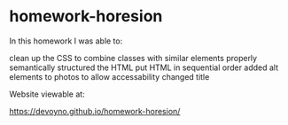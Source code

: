 # homework-horesion

In this homework I was able to: 

clean up the CSS to combine classes with similar elements
properly semantically structured the HTML
put HTML in sequential order
added alt elements to photos to allow accessability
changed title

Website viewable at:

https://devoyno.github.io/homework-horesion/
